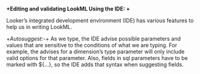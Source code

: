 **+Editing and validating LookML Using the IDE: +**

Looker’s integrated development environment (IDE) has various features to help us in writing LookML.

+*Autosuggest:-*+
As we type, the IDE advise possible parameters and values that are sensitive to the conditions of what we are typing. 
For example, the advises for a dimension’s type parameter will only include valid options for that parameter. Also, fields in sql parameters have to be marked with ${...}, so the IDE adds that syntax when suggesting fields.

